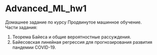 # Advanced_ML_hw1
Домашнее задание по курсу Продвинутое машинное обучение.<br>
Части задания: 
1. Теорема Байеса и общие вероятностные рассуждения.
2. Байесовская линейная регрессия для прогнозирования развития пандемии COVID-19.
